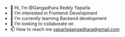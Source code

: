 - 👋 Hi, I’m @Gangadhara Reddy Yaparla
- 👀 I’m interested in Frontend-Development
- 🌱 I’m currently learning Backend development
- 💞️ I’m looking to collaborate on 
- 📫 How to reach me yaparlagangadhara@gmail.com

<!---
Reddy054/Reddy054 is a ✨ special ✨ repository because its `README.md` (this file) appears on your GitHub profile.
You can click the Preview link to take a look at your changes.
--->
